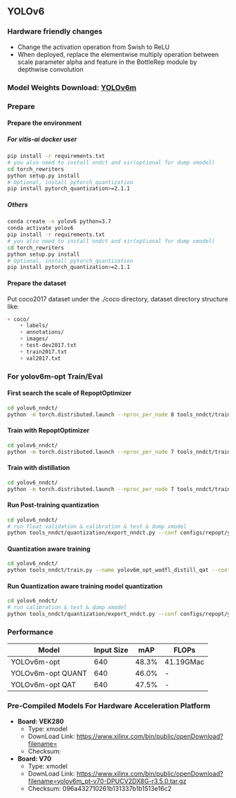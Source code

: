 ## YOLOv6 

### Hardware friendly changes
- Change the activation operation from Swish to ReLU
- When deployed, replace the elementwise multiply operation between scale parameter alpha and feature in the BottleRep module by depthwise convolution

### Model Weights Download: [YOLOv6m](https://www.xilinx.com/bin/public/openDownload?filename=pt_yolov6m_3.5.zip)

### Prepare

#### Prepare the environment

##### For vitis-ai docker user
```bash
pip install -r requirements.txt
# you also need to install nndct and xir(optional for dump xmodel)
cd torch_rewriters
python setup.py install
# Optional, install pytorch_quantization
pip install pytorch_quantization>=2.1.1
```

##### Others
```bash
conda create -n yolov6 python=3.7
conda activate yolov6
pip install -r requirements.txt
# you also need to install nndct and xir(optional for dump xmodel)
cd torch_rewriters
python setup.py install
# Optional, install pytorch_quantization
pip install pytorch_quantization>=2.1.1
```

#### Prepare the dataset
Put coco2017 dataset under the ./coco directory, dataset directory structure like:
```markdown
+ coco/
    + labels/
    + annotations/
    + images/
    + test-dev2017.txt 
    + train2017.txt
    + val2017.txt
```

### For yolov6m-opt Train/Eval

#### First search the scale of RepoptOptimizer

```bash
cd yolov6_nndct/
python -m torch.distributed.launch --nproc_per_node 8 tools_nndct/train.py --batch 256 --conf configs/repopt/yolov6m_hs.py --data data/coco.yaml --device 0,1,2,3,4,5,6,7 --name yolov6m_hs
```

#### Train with RepoptOptimizer
```bash
cd yolov6_nndct/
python -m torch.distributed.launch --nproc_per_node 7 tools_nndct/train.py --batch 256 --conf configs/repopt/yolov6m_opt_wodfl.py --data data/coco.yaml --device 1,2,3,4,5,6,7 --name yolov6m_opt_wodfl
```

#### Train with distillation
```bash
cd yolov6_nndct/
python -m torch.distributed.launch --nproc_per_node 7 tools_nndct/train.py --batch 256 --conf configs/repopt/yolov6m_opt_wodfl.py --data data/coco.yaml --device 1,2,3,4,5,6,7 --name yolov6m_opt_wodfl_distill --distill --teacher_model_path runs/train/yolov6m_opt_wodfl/weights/best_ckpt.pt
```

#### Run Post-training quantization
```bash
cd yolov6_nndct/
# run float validation & calibration & test & dump xmodel
python tools_nndct/quantization/export_nndct.py --conf configs/repopt/yolov6m_opt_wodfl.py --weights runs/train/yolov6m_opt_wodfl_distill/weights/best_ckpt.pt --device 0 --batch-size 1 --calib-batch-number 1000 --eval-float
```

#### Quantization aware training 
```bash
cd yolov6_nndct/
python tools_nndct/train.py --name yolov6m_opt_wodfl_distill_qat --conf configs/repopt/yolov6m_opt_wodfl_qat.py --device 0 --quant --batch-size 32 --teacher_model_path runs/train/yolov6m_opt_wodfl_distill/weights/best_ckpt.pt --distill --distill_feat --epochs 24 --workers 32
```

#### Run Quantization aware training model quantization
```bash
cd yolov6_nndct/
# run calibration & test & dump xmodel
python tools_nndct/quantization/export_nndct.py --conf configs/repopt/yolov6m_opt_wodfl_qat.py --weights runs/train/yolov6m_opt_wodfl_distill_qat/weights/best_ckpt.pt --device 0 --batch-size 1 --qat
```

### Performance

| Model | Input Size | mAP | FLOPs |
|-------|------------|--------------|-------|
| YOLOv6m-opt | 640 | 48.3% | 41.19GMac |
| YOLOv6m-opt QUANT| 640 | 46.0% | - |
| YOLOv6m-opt QAT| 640 | 47.5% | - |

### **Pre-Compiled Models For Hardware Acceleration Platform**

- **Board: VEK280**
  - Type: xmodel
  - DownLoad Link: https://www.xilinx.com/bin/public/openDownload?filename=
  - Checksum:
- **Board: V70**
  - Type: xmodel
  - DownLoad Link: https://www.xilinx.com/bin/public/openDownload?filename=yolov6m_pt-v70-DPUCV2DX8G-r3.5.0.tar.gz
  - Checksum: 096a432710261b131337b1b1513e16c2
